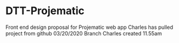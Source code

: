 # DTT-Projematic
Front end design proposal for Projematic web app
Charles has pulled project from github 03/20/2020
Branch Charles created 11.55am